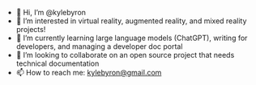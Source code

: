 - 👋 Hi, I’m @kylebyron
- 👀 I’m interested in virtual reality, augmented reality, and mixed reality projects!
- 🌱 I’m currently learning large language models (ChatGPT), writing for developers, and managing a developer doc portal
- 💞️ I’m looking to collaborate on an open source project that needs technical documentation
- 📫 How to reach me: kylebyron@gmail.com

<!---
kylebyron/kylebyron is a ✨ special ✨ repository because its `README.md` (this file) appears on your GitHub profile.
You can click the Preview link to take a look at your changes.
--->
